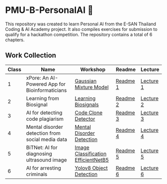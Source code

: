 # PMU-B-PersonalAI 🦾

This repository was created to learn Personal AI from the E-SAN Thailand Coding & AI Academy project. It also compiles exercises for submission to qualify for a hackathon competition. The repository contains a total of 6 chapters.

## Work Collection

|Class|Name|Workshop|Readme|Lecture |
| ------------- | ------------- |-------------  |-------------  |-------------  |
| 1  | xPore: An AI-Powered App for Bioinformaticians  |[Gaussian Mixture Model](https://github.com/JakgritB/PMU-B-PersonalAI/blob/main/01_xPore/GMM.ipynb) | [Readme 1](https://github.com/JakgritB/PMU-B-PersonalAI/blob/main/01_xPore/README.md)|[Lecture 1](https://github.com/JakgritB/PMU-B-PersonalAI/blob/main/01_xPore/01_xPore_Note.pdf)|
| 2  | Learning from Biosignal  | [Learning Biosignals](https://github.com/JakgritB/PMU-B-PersonalAI/tree/main/02_Biosignal/pmub-learning-biosignals-main) | [Readme 2](https://github.com/JakgritB/PMU-B-PersonalAI/blob/main/02_Biosignal/README.md)|[Lecture 2](https://github.com/JakgritB/PMU-B-PersonalAI/blob/main/02_Biosignal/02_Biosignal_Note.pdf)|
| 3  | AI for detecting code plagiarism  | [Code Clone Detector](https://github.com/JakgritB/PMU-B-PersonalAI/blob/main/03_CodeClone/PMU_B_CodingAI_CodeCloneDetection_Workshop_JakgritB.ipynb) | [Readme 3](https://github.com/JakgritB/PMU-B-PersonalAI/blob/main/03_CodeClone/README.md)|[Lecture 3](https://github.com/JakgritB/PMU-B-PersonalAI/blob/main/03_CodeClone/03_CodeClone_Note.pdf)|
| 4  | Mental disorder detection from social media data  | [Mental Disorder Detection](https://github.com/JakgritB/PMU-B-PersonalAI/blob/main/04_SocialMedia/SocialMedia_Jakgrit.ipynb)| [Readme 4](https://github.com/JakgritB/PMU-B-PersonalAI/blob/main/04_SocialMedia/README.md) |[Lecture 4](https://github.com/JakgritB/PMU-B-PersonalAI/blob/main/04_SocialMedia/04_SocialMedia_Note.pdf)|
| 5  | BiTNet: AI for diagnosing ultrasound image  | [Image Classification EfficientNetB5](https://github.com/JakgritB/PMU-B-PersonalAI/blob/main/05_BiTNet/PMUB_Personal_AI_Image_classification_EfficientNetB5_JakgritB.ipynb) | [Readme 5](https://github.com/JakgritB/PMU-B-PersonalAI/blob/main/05_BiTNet/README.md)|[Lecture 5](https://github.com/JakgritB/PMU-B-PersonalAI/tree/main/05_BiTNet/Note)|
| 6 | AI for arresting criminals  | [Yolov8 Object Detection](https://github.com/JakgritB/PMU-B-PersonalAI/blob/main/06_Criminals/Train_Yolov8_Object_Detection_on_Custom_Dataset_JakgritB.ipynb) | [Readme 6](https://github.com/JakgritB/PMU-B-PersonalAI/blob/main/06_Criminals/README.md)|[Lecture 6](https://github.com/JakgritB/PMU-B-PersonalAI/blob/main/06_Criminals/ObjectDetection_Note.pdf)|
